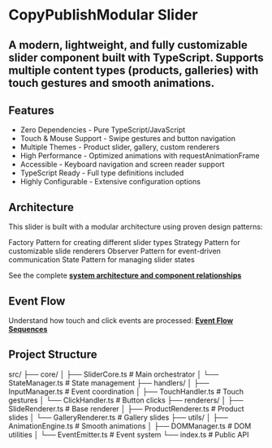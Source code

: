 # CopyPublishModular Slider

## A modern, lightweight, and fully customizable slider component built with TypeScript. Supports multiple content types (products, galleries) with touch gestures and smooth animations.

## Features

- Zero Dependencies - Pure TypeScript/JavaScript
- Touch & Mouse Support - Swipe gestures and button navigation
- Multiple Themes - Product slider, gallery, custom renderers
- High Performance - Optimized animations with requestAnimationFrame
- Accessible - Keyboard navigation and screen reader support
- TypeScript Ready - Full type definitions included
- Highly Configurable - Extensive configuration options

## Architecture

This slider is built with a modular architecture using proven design patterns:

Factory Pattern for creating different slider types
Strategy Pattern for customizable slide renderers
Observer Pattern for event-driven communication
State Pattern for managing slider states

See the complete **[system architecture and component relationships](docs/architecture.md)**

## Event Flow

Understand how touch and click events are processed:
**[Event Flow Sequences](docs/sequenceDiagram.md)**

## Project Structure

src/
├── core/
│ ├── SliderCore.ts # Main orchestrator
│ └── StateManager.ts # State management
├── handlers/
│ ├── InputManager.ts # Event coordination
│ ├── TouchHandler.ts # Touch gestures
│ └── ClickHandler.ts # Button clicks
├── renderers/
│ ├── SlideRenderer.ts # Base renderer
│ ├── ProductRenderer.ts # Product slides
│ └── GalleryRenderer.ts # Gallery slides
├── utils/
│ ├── AnimationEngine.ts # Smooth animations
│ ├── DOMManager.ts # DOM utilities
│ └── EventEmitter.ts # Event system
└── index.ts # Public API
